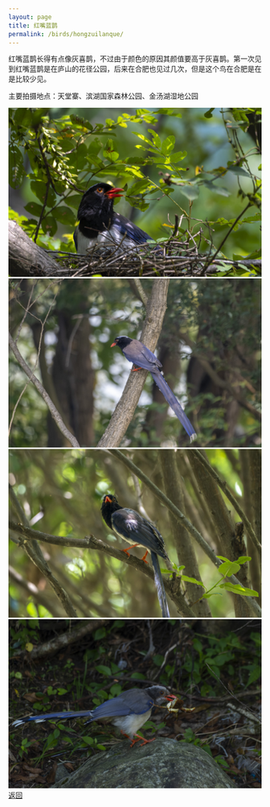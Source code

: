 ```yaml
---
layout: page
title: 红嘴蓝鹊
permalink: /birds/hongzuilanque/
---
```

红嘴蓝鹊长得有点像灰喜鹊，不过由于颜色的原因其颜值要高于灰喜鹊。第一次见到红嘴蓝鹊是在庐山的花径公园，后来在合肥也见过几次，但是这个鸟在合肥是在是比较少见。

主要拍摄地点：天堂寨、滨湖国家森林公园、金汤湖湿地公园

![](../picture/红嘴蓝鹊/DSC_6209-NEF_DxO_DeepPRIME.jpg)
![](../picture/红嘴蓝鹊/DSC_4551-NEF_DxO_DeepPRIME.jpg)
![](../picture/红嘴蓝鹊/DSC_5380-NEF_DxO_DeepPRIME.jpg)
![](../picture/红嘴蓝鹊/DSC_6073-NEF_DxO_DeepPRIME1.jpg)
[返回](../../)
